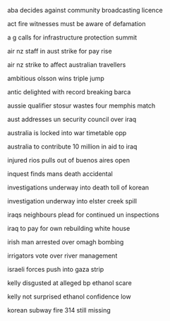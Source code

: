 aba decides against community broadcasting licence

act fire witnesses must be aware of defamation

a g calls for infrastructure protection summit

air nz staff in aust strike for pay rise

air nz strike to affect australian travellers

ambitious olsson wins triple jump

antic delighted with record breaking barca

aussie qualifier stosur wastes four memphis match

aust addresses un security council over iraq

australia is locked into war timetable opp

australia to contribute 10 million in aid to iraq

injured rios pulls out of buenos aires open

inquest finds mans death accidental

investigations underway into death toll of korean

investigation underway into elster creek spill

iraqs neighbours plead for continued un inspections

iraq to pay for own rebuilding white house

irish man arrested over omagh bombing

irrigators vote over river management

israeli forces push into gaza strip

kelly disgusted at alleged bp ethanol scare

kelly not surprised ethanol confidence low

korean subway fire 314 still missing

